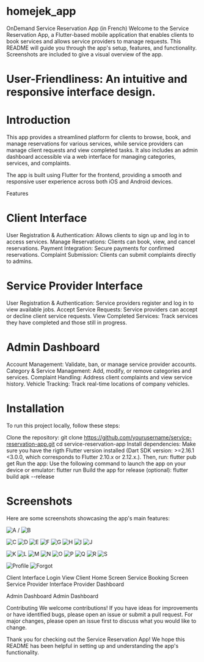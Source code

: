 # homejek_app

OnDemand Service Reservation App (in French)
Welcome to the Service Reservation App, a Flutter-based mobile application that enables clients to book services and allows service providers to manage requests. This README will guide you through the app's setup, features, and functionality. Screenshots are included to give a visual overview of the app.

# User-Friendliness: An intuitive and responsive interface design.

# Introduction

This app provides a streamlined platform for clients to browse, book, and manage reservations for various services, while service providers can manage client requests and view completed tasks. It also includes an admin dashboard accessible via a web interface for managing categories, services, and complaints.

The app is built using Flutter for the frontend, providing a smooth and responsive user experience across both iOS and Android devices.

Features

# Client Interface

User Registration & Authentication: Allows clients to sign up and log in to access services.
Manage Reservations: Clients can book, view, and cancel reservations.
Payment Integration: Secure payments for confirmed reservations.
Complaint Submission: Clients can submit complaints directly to admins.

# Service Provider Interface

User Registration & Authentication: Service providers register and log in to view available jobs.
Accept Service Requests: Service providers can accept or decline client service requests.
View Completed Services: Track services they have completed and those still in progress.

# Admin Dashboard

Account Management: Validate, ban, or manage service provider accounts.
Category & Service Management: Add, modify, or remove categories and services.
Complaint Handling: Address client complaints and view service history.
Vehicle Tracking: Track real-time locations of company vehicles.

# Installation

To run this project locally, follow these steps:

Clone the repository:
git clone https://github.com/yourusername/service-reservation-app.git
cd service-reservation-app
Install dependencies: Make sure you have the rigth Flutter version installed (Dart SDK version: >=2.16.1 <3.0.0, which corresponds to Flutter 2.10.x or 2.12.x.). Then, run:
flutter pub get
Run the app: Use the following command to launch the app on your device or emulator:
flutter run
Build the app for release (optional):
flutter build apk --release

# Screenshots

Here are some screenshots showcasing the app's main features:

![A](screenshots/A.PNG) / ![B](screenshots/B.PNG)

![C](screenshots/C.PNG)
![D](screenshots/D.PNG)
![E](screenshots/E.PNG)
![F](screenshots/F.PNG)
![G](screenshots/G.PNG)
![H](screenshots/H.PNG)
![I](screenshots/I.PNG)
![J](screenshots/J.PNG)

![K](screenshots/K.PNG)
![L](screenshots/L.PNG)
![M](screenshots/M.PNG)
![N](screenshots/N.PNG)
![O](screenshots/O.PNG)
![P](screenshots/P.PNG)
![Q](screenshots/Q.PNG)
![R](screenshots/R.PNG)
![S](screenshots/S.PNG)

![Profile](screenshots/Profile.PNG)
![Forgot](screenshots/Forgot.PNG)

Client Interface
Login View
Client Home Screen
Service Booking Screen
Service Provider Interface
Provider Dashboard

Admin Dashboard
Admin Dashboard

Contributing
We welcome contributions! If you have ideas for improvements or have identified bugs, please open an issue or submit a pull request. For major changes, please open an issue first to discuss what you would like to change.

Thank you for checking out the Service Reservation App! We hope this README has been helpful in setting up and understanding the app's functionality.

